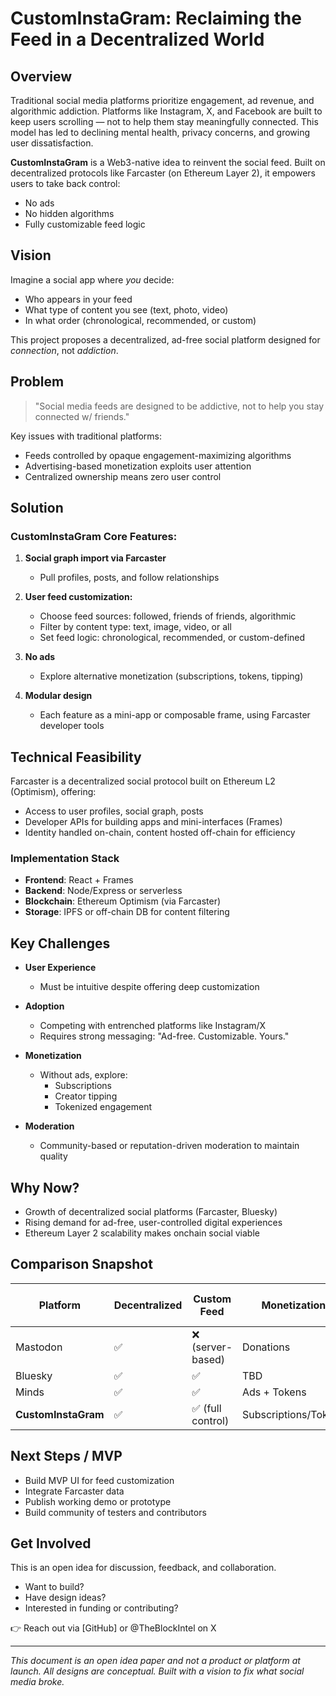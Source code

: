 # CustomInstaGram: Reclaiming the Feed in a Decentralized World

## Overview

Traditional social media platforms prioritize engagement, ad revenue, and algorithmic addiction. Platforms like Instagram, X, and Facebook are built to keep users scrolling — not to help them stay meaningfully connected. This model has led to declining mental health, privacy concerns, and growing user dissatisfaction.

**CustomInstaGram** is a Web3-native idea to reinvent the social feed. Built on decentralized protocols like Farcaster (on Ethereum Layer 2), it empowers users to take back control:
- No ads
- No hidden algorithms
- Fully customizable feed logic

## Vision

Imagine a social app where *you* decide:
- Who appears in your feed
- What type of content you see (text, photo, video)
- In what order (chronological, recommended, or custom)

This project proposes a decentralized, ad-free social platform designed for *connection*, not *addiction*.

## Problem

> "Social media feeds are designed to be addictive, not to help you stay connected w/ friends."

Key issues with traditional platforms:
- Feeds controlled by opaque engagement-maximizing algorithms
- Advertising-based monetization exploits user attention
- Centralized ownership means zero user control

## Solution

### CustomInstaGram Core Features:
1. **Social graph import via Farcaster**
   - Pull profiles, posts, and follow relationships

2. **User feed customization:**
   - Choose feed sources: followed, friends of friends, algorithmic
   - Filter by content type: text, image, video, or all
   - Set feed logic: chronological, recommended, or custom-defined

3. **No ads**
   - Explore alternative monetization (subscriptions, tokens, tipping)

4. **Modular design**
   - Each feature as a mini-app or composable frame, using Farcaster developer tools

## Technical Feasibility

Farcaster is a decentralized social protocol built on Ethereum L2 (Optimism), offering:
- Access to user profiles, social graph, posts
- Developer APIs for building apps and mini-interfaces (Frames)
- Identity handled on-chain, content hosted off-chain for efficiency

### Implementation Stack
- **Frontend**: React + Frames
- **Backend**: Node/Express or serverless
- **Blockchain**: Ethereum Optimism (via Farcaster)
- **Storage**: IPFS or off-chain DB for content filtering

## Key Challenges

- **User Experience**
  - Must be intuitive despite offering deep customization

- **Adoption**
  - Competing with entrenched platforms like Instagram/X
  - Requires strong messaging: "Ad-free. Customizable. Yours."

- **Monetization**
  - Without ads, explore:
    - Subscriptions
    - Creator tipping
    - Tokenized engagement

- **Moderation**
  - Community-based or reputation-driven moderation to maintain quality

## Why Now?
- Growth of decentralized social platforms (Farcaster, Bluesky)
- Rising demand for ad-free, user-controlled digital experiences
- Ethereum Layer 2 scalability makes onchain social viable

## Comparison Snapshot

| Platform        | Decentralized | Custom Feed | Monetization       | Users (2025 est.) |
|----------------|---------------|-------------|---------------------|-------------------|
| Mastodon       | ✅            | ❌ (server-based) | Donations          | ~3.5M            |
| Bluesky        | ✅            | ✅          | TBD                 | ~6M              |
| Minds          | ✅            | ✅          | Ads + Tokens        | ~500K            |
| **CustomInstaGram** | ✅      | ✅ (full control) | Subscriptions/Tokens | Concept Stage    |

## Next Steps / MVP

- Build MVP UI for feed customization
- Integrate Farcaster data
- Publish working demo or prototype
- Build community of testers and contributors

## Get Involved

This is an open idea for discussion, feedback, and collaboration.
- Want to build?
- Have design ideas?
- Interested in funding or contributing?

👉 Reach out via [GitHub] or @TheBlockIntel on X

---

*This document is an open idea paper and not a product or platform at launch. All designs are conceptual. Built with a vision to fix what social media broke.*

